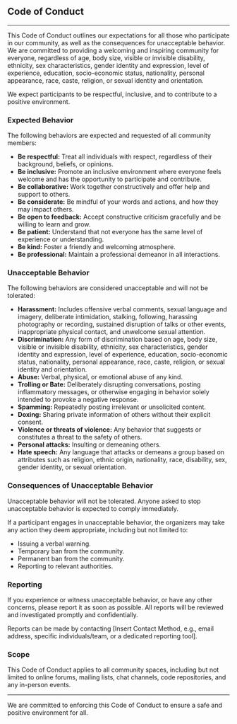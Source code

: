 ## Code of Conduct

---

This Code of Conduct outlines our expectations for all those who participate in our community, as well as the consequences for unacceptable behavior. We are committed to providing a welcoming and inspiring community for everyone, regardless of age, body size, visible or invisible disability, ethnicity, sex characteristics, gender identity and expression, level of experience, education, socio-economic status, nationality, personal appearance, race, caste, religion, or sexual identity and orientation.

We expect participants to be respectful, inclusive, and to contribute to a positive environment.

### Expected Behavior

The following behaviors are expected and requested of all community members:

* **Be respectful:** Treat all individuals with respect, regardless of their background, beliefs, or opinions.
* **Be inclusive:** Promote an inclusive environment where everyone feels welcome and has the opportunity to participate and contribute.
* **Be collaborative:** Work together constructively and offer help and support to others.
* **Be considerate:** Be mindful of your words and actions, and how they may impact others.
* **Be open to feedback:** Accept constructive criticism gracefully and be willing to learn and grow.
* **Be patient:** Understand that not everyone has the same level of experience or understanding.
* **Be kind:** Foster a friendly and welcoming atmosphere.
* **Be professional:** Maintain a professional demeanor in all interactions.

### Unacceptable Behavior

The following behaviors are considered unacceptable and will not be tolerated:

* **Harassment:** Includes offensive verbal comments, sexual language and imagery, deliberate intimidation, stalking, following, harassing photography or recording, sustained disruption of talks or other events, inappropriate physical contact, and unwelcome sexual attention.
* **Discrimination:** Any form of discrimination based on age, body size, visible or invisible disability, ethnicity, sex characteristics, gender identity and expression, level of experience, education, socio-economic status, nationality, personal appearance, race, caste, religion, or sexual identity and orientation.
* **Abuse:** Verbal, physical, or emotional abuse of any kind.
* **Trolling or Bate:** Deliberately disrupting conversations, posting inflammatory messages, or otherwise engaging in behavior solely intended to provoke a negative response.
* **Spamming:** Repeatedly posting irrelevant or unsolicited content.
* **Doxing:** Sharing private information of others without their explicit consent.
* **Violence or threats of violence:** Any behavior that suggests or constitutes a threat to the safety of others.
* **Personal attacks:** Insulting or demeaning others.
* **Hate speech:** Any language that attacks or demeans a group based on attributes such as religion, ethnic origin, nationality, race, disability, sex, gender identity, or sexual orientation.

### Consequences of Unacceptable Behavior

Unacceptable behavior will not be tolerated. Anyone asked to stop unacceptable behavior is expected to comply immediately.

If a participant engages in unacceptable behavior, the organizers may take any action they deem appropriate, including but not limited to:

* Issuing a verbal warning.
* Temporary ban from the community.
* Permanent ban from the community.
* Reporting to relevant authorities.

### Reporting

If you experience or witness unacceptable behavior, or have any other concerns, please report it as soon as possible. All reports will be reviewed and investigated promptly and confidentially.

Reports can be made by contacting [Insert Contact Method, e.g., email address, specific individuals/team, or a dedicated reporting tool].

### Scope

This Code of Conduct applies to all community spaces, including but not limited to online forums, mailing lists, chat channels, code repositories, and any in-person events.

---

We are committed to enforcing this Code of Conduct to ensure a safe and positive environment for all.